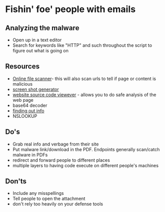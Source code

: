 # Fishin' foe' people with emails

## Analyzing the malware
* Open up in a text editor
* Search for keywords like "HTTP" and such throughout the script to figure out what is going on

## Resources
* [Online file scanner](https://www.virustotal.com/#/home/upload)- this will also scan urls to tell if page or content is malicious
* [screen shot generator](screenshotmachine.com)
* [website source code viewever](www.visiospark.com) - allows you to do safe analysis of the web page
* base64 decoder
* [finding out info](https://whois.icann.org/en/)
* NSLOOKUP


## Do's
* Grab real info and verbage from their site
* Put malware link/download in the PDF.  Endpoints generally scan/catch malware in PDFs
* redirect and forward people to different places
* multiple layers to having code execute on different people's machines

## Don'ts
* Include any misspellings
* Tell people to open the attachment
* don't rely too heavily on your defense tools
